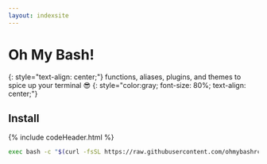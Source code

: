 ```yaml
---
layout: indexsite
---
```

# Oh My Bash!
{: style="text-align: center;"}
functions, aliases, plugins, and themes to spice up your terminal 😎
{: style="color:gray; font-size: 80%; text-align: center;"}

## Install
{% include codeHeader.html %}
```bash
exec bash -c "$(curl -fsSL https://raw.githubusercontent.com/ohmybashrc/ohmybash/main/install.sh)"
```
